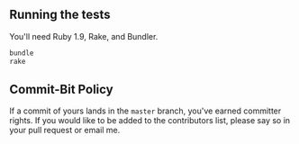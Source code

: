 ## Running the tests

You'll need Ruby 1.9, Rake, and Bundler.

```bash
bundle
rake
```

## Commit-Bit Policy

If a commit of yours lands in the `master` branch, you've earned committer
rights. If you would like to be added to the contributors list, please say
so in your pull request or email me.
